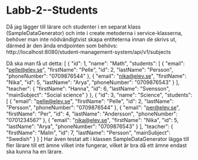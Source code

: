 # Labb-2--Students

Då jag lägger till lärare och studenter i en separat klass (SampleDataGenerator) och inte i create metoderna i service-klasserna, behöver man inte nödvändigtvist skapa entiteterna innan de skrivs ut, därmed är den ända endpointen som behövs: 
http://localhost:8080/student-management-system/api/v1/subjects

Då ska man få ut detta: 
[
  {
    "id": 1,
    "name": "Math",
    "students": [
      {
        "email": "pelle@elev.se",
        "firstName": "Pelle",
        "id": 2,
        "lastName": "Persson",
        "phoneNumber": "0709876544"
      },
      {
        "email": "nika@elev.se",
        "firstName": "Nika",
        "id": 5,
        "lastName": "Arya",
        "phoneNumber": "0709876543"
      }
    ],
    "teacher": {
      "firstName": "Hanna",
      "id": 6,
      "lastName": "Svensson",
      "mainSubject": "Social science"
    }
  },
  {
    "id": 3,
    "name": "Science",
    "students": [
      {
        "email": "pelle@elev.se",
        "firstName": "Pelle",
        "id": 2,
        "lastName": "Persson",
        "phoneNumber": "0709876544"
      },
      {
        "email": "per@elev.se",
        "firstName": "Per",
        "id": 4,
        "lastName": "Andersson",
        "phoneNumber": "0701234567"
      },
      {
        "email": "nika@elev.se",
        "firstName": "Nika",
        "id": 5,
        "lastName": "Arya",
        "phoneNumber": "0709876543"
      }
    ],
    "teacher": {
      "firstName": "Malin",
      "id": 7,
      "lastName": "Persson",
      "mainSubject": "Swedish"
    }
  }
]
Har även testat att i klassen SampleDataGenerator lägga till fler lärare till ett ämne vilket inte fungerar, vilket är bra då ett ämne endast ska kunna ha en lärare.